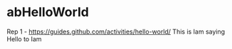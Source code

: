 # abHelloWorld
Rep 1 - https://guides.github.com/activities/hello-world/
This is Iam saying Hello to Iam

